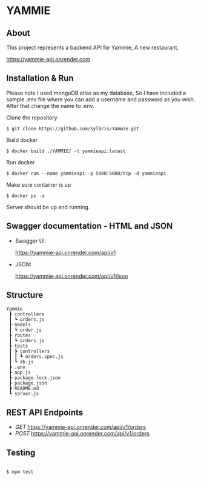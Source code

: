 # YAMMIE

## About
This project represents a backend API for Yammie,
A new restaurant.

https://yammie-api.onrender.com


## Installation & Run
Please note I used mongoDB atlas as my database,
So I have included a sample .env file where you 
can add a username and password as you wish.
After that change the name to .env.

Clone the repository
```
$ git clone https://github.com/Sylbris/Yammie.git
```

Build docker
```
$ docker build ./YAMMIE/ -t yammieapi:latest
```

Run docker 
```
$ docker run --name yammieapi -p 5000:5000/tcp -d yammieapi
```

Make sure container is up
```
$ docker ps -a
```

Server should be up and running.

## Swagger documentation - HTML and JSON
* Swagger UI:
 
 
     https://yammie-api.onrender.com/api/v1

* JSON: 


     https://yammie-api.onrender.com/api/v1/json
     
## Structure
```
Yammie 
 ┣ controllers
 ┃ ┗ orders.js
 ┣ models
 ┃ ┗ order.js
 ┣ routes
 ┃ ┗ orders.js
 ┣ tests
 ┃ ┣ controllers
 ┃ ┃ ┗ orders.spec.js
 ┃ ┗ db.js 
 ┣ .env
 ┣ app.js
 ┣ package-lock.json
 ┣ package.json
 ┣ README.md
 ┗ server.js 

```
## REST API Endpoints

* *GET* https://yammie-api.onrender.com/api/v1/orders
* *POST* https://yammie-api.onrender.com/api/v1/orders

## Testing
```

$ npm test

```
